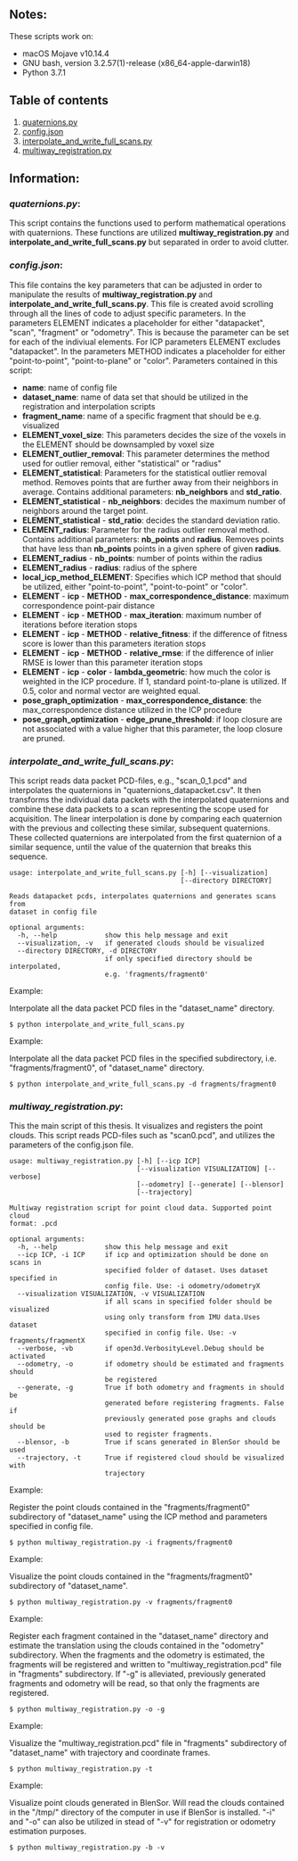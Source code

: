 ## Notes:
These scripts work on:
* macOS Mojave v10.14.4
* GNU bash, version 3.2.57(1)-release (x86_64-apple-darwin18)
* Python 3.7.1
## Table of contents
1. [quaternions.py](#quaternions)
2. [config.json](#config)
2. [interpolate_and_write_full_scans.py](#interpolate_and_write_full_scans)
3. [multiway_registration.py](#multiway_registration)


## Information:
### *quaternions.py*:<a name="quaternions"></a>
This script contains the functions used to perform mathematical operations with quaternions. These functions are utilized **multiway_registration.py** and **interpolate_and_write_full_scans.py** but separated in order to avoid clutter.

### *config.json*:<a name="config"></a>
This file contains the key parameters that can be adjusted in order to manipulate the results of **multiway_registration.py** and **interpolate_and_write_full_scans.py**. 
This file is created avoid scrolling through all the lines of code to adjust specific parameters. 
In the parameters ELEMENT indicates a placeholder for either "datapacket", "scan", "fragment" or "odometry". This is because the parameter can be set for each of the indiviual elements. For ICP parameters ELEMENT excludes "datapacket".
In the parameters METHOD indicates a placeholder for either "point-to-point", "point-to-plane" or "color".
Parameters contained in this script:
* **name**: name of config file
* **dataset_name**: name of data set that should be utilized in the registration and interpolation scripts
* **fragment_name**: name of a specific fragment that should be e.g. visualized
* **ELEMENT_voxel_size**: This parameters decides the size of the voxels in the ELEMENT should be downsampled by voxel size
* **ELEMENT_outlier_removal**: This parameter determines the method used for outlier removal, either "statistical" or "radius"
* **ELEMENT_statistical**: Parameters for the statistical outlier removal method. Removes points that are further away from their neighbors in average. Contains additional parameters: **nb_neighbors** and **std_ratio**.  
* **ELEMENT_statistical** - **nb_neighbors**: decides the maximum number of neighbors around the target point. 
* **ELEMENT_statistical** - **std_ratio**: decides the standard deviation ratio.
* **ELEMENT_radius**: Parameter for the radius outlier removal method. Contains additional parameters: **nb_points** and **radius**. Removes points that have less than **nb_points** points in a given sphere of given **radius**.
* **ELEMENT_radius** - **nb_points**: number of points within the radius
* **ELEMENT_radius** - **radius**: radius of the sphere
* **local_icp_method_ELEMENT**: Specifies which ICP method that should be utilized, either "point-to-point", "point-to-point" or "color".
* **ELEMENT** - **icp** - **METHOD** - **max_correspondence_distance**: maximum correspondence point-pair distance
* **ELEMENT** - **icp** - **METHOD** - **max_iteration**: maximum number of iterations before iteration stops
* **ELEMENT** - **icp** - **METHOD** - **relative_fitness**: if the difference of fitness score is lower than this parameters iteration stops
* **ELEMENT** - **icp** - **METHOD** - **relative_rmse**: if the difference of inlier RMSE is lower than this parameter iteration stops
* **ELEMENT** - **icp** - **color** - **lambda_geometric**: how much the color is weighted in the ICP procedure. If 1, standard point-to-plane is utilized. If 0.5, color and normal vector are weighted equal.
* **pose_graph_optimization** - **max_correspondence_distance**: the max_correspondence distance utilized in the ICP procedure
* **pose_graph_optimization** - **edge_prune_threshold**: if loop closure are not associated with a value higher that this parameter, the loop closure are pruned.

### *interpolate_and_write_full_scans.py*:<a name="interpolate_and_write_full_scans"></a>
This script reads data packet PCD-files, e.g., "scan_0_1.pcd" and interpolates the quaternions in "quaternions_datapacket.csv". It then transforms the individual data packets with the interpolated quaternions and combine these data packets to a scan representing the scope used for acquisition.
The linear interpolation is done by comparing each quaternion with the previous and collecting these similar, subsequent quaternions.  These collected quaternions are interpolated from the first quaternion of a similar sequence, until the value of the quaternion that breaks this sequence.
````
usage: interpolate_and_write_full_scans.py [-h] [--visualization]
                                           [--directory DIRECTORY]

Reads datapacket pcds, interpolates quaternions and generates scans from
dataset in config file

optional arguments:
  -h, --help            show this help message and exit
  --visualization, -v   if generated clouds should be visualized
  --directory DIRECTORY, -d DIRECTORY
                        if only specified directory should be interpolated,
                        e.g. 'fragments/fragment0'
````
Example:

Interpolate all the data packet PCD files in the "dataset_name" directory.
````
$ python interpolate_and_write_full_scans.py 
````
Example:

Interpolate all the data packet PCD files in the specified subdirectory, i.e. "fragments/fragment0", of "dataset_name" directory.
````
$ python interpolate_and_write_full_scans.py -d fragments/fragment0
````

### *multiway_registration.py*:<a name="multiway_registration"></a>
This the main script of this thesis. It visualizes and registers the point clouds. This script reads PCD-files such as "scan0.pcd", and utilizes the parameters of the config.json file.
````
usage: multiway_registration.py [-h] [--icp ICP]
                                [--visualization VISUALIZATION] [--verbose]
                                [--odometry] [--generate] [--blensor]
                                [--trajectory]

Multiway registration script for point cloud data. Supported point cloud
format: .pcd

optional arguments:
  -h, --help            show this help message and exit
  --icp ICP, -i ICP     if icp and optimization should be done on scans in
                        specified folder of dataset. Uses dataset specified in
                        config file. Use: -i odometry/odometryX
  --visualization VISUALIZATION, -v VISUALIZATION
                        if all scans in specified folder should be visualized
                        using only transform from IMU data.Uses dataset
                        specified in config file. Use: -v fragments/fragmentX
  --verbose, -vb        if open3d.VerbosityLevel.Debug should be activated
  --odometry, -o        if odometry should be estimated and fragments should
                        be registered
  --generate, -g        True if both odometry and fragments in should be
                        generated before registering fragments. False if
                        previously generated pose graphs and clouds should be
                        used to register fragments.
  --blensor, -b         True if scans generated in BlenSor should be used
  --trajectory, -t      True if registered cloud should be visualized with
                        trajectory
````
Example:

Register the point clouds contained in the "fragments/fragment0" subdirectory of "dataset_name" using the ICP method and parameters specified in config file.
````
$ python multiway_registration.py -i fragments/fragment0
````
Example:

Visualize the point clouds contained in the "fragments/fragment0" subdirectory of "dataset_name".
````
$ python multiway_registration.py -v fragments/fragment0
````
Example:

Register each fragment contained in the "dataset_name" directory and estimate the translation using the clouds contained in the "odometry" subdirectory. When the fragments and the odometry is estimated, the fragments will be registered and written to "multiway_registration.pcd" file in "fragments" subdirectory. If "-g" is alleviated, previously generated fragments and odometry will be read, so that only the fragments are registered.
````
$ python multiway_registration.py -o -g
````
Example:

Visualize the "multiway_registration.pcd" file in "fragments" subdirectory of "dataset_name" with trajectory and coordinate frames.
````
$ python multiway_registration.py -t
````
Example:

Visualize point clouds generated in BlenSor. Will read the clouds contained in the "/tmp/" directory of the computer in use if BlenSor is installed. "-i" and "-o" can also be utilized in stead of "-v" for registration or odometry estimation purposes. 
````
$ python multiway_registration.py -b -v
````
